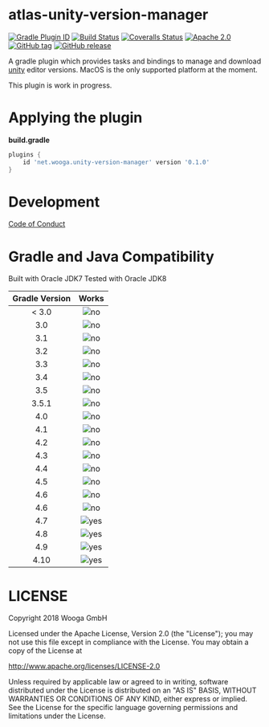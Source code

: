 atlas-unity-version-manager
===========================

[![Gradle Plugin ID](https://img.shields.io/badge/gradle-net.wooga.unity--version--manager-brightgreen.svg?style=flat-square)](https://plugins.gradle.org/plugin/net.wooga.build-unity)
[![Build Status](https://wooga-shields.herokuapp.com/jenkins/s/https/atlas-jenkins.wooga.com/job/atlas-plugins/job/atlas-unity-version-manager/job/master.svg?style=flat-square)]()
[![Coveralls Status](https://img.shields.io/coveralls/wooga/atlas-unity-version-manager/master.svg?style=flat-square)](https://coveralls.io/github/wooga/atlas-unity-version-manager?branch=master)
[![Apache 2.0](https://img.shields.io/badge/license-Apache%202-blue.svg?style=flat-square)](https://raw.githubusercontent.com/wooga/atlas-unity-version-manager/master/LICENSE)
[![GitHub tag](https://img.shields.io/github/tag/wooga/atlas-unity-version-manager.svg?style=flat-square)]()
[![GitHub release](https://img.shields.io/github/release/wooga/atlas-unity-version-manager.svg?style=flat-square)]()

A gradle plugin which provides tasks and bindings to manage and download [unity] editor versions.
MacOS is the only supported platform at the moment.

This plugin is work in progress.

# Applying the plugin

**build.gradle**
```groovy
plugins {
    id 'net.wooga.unity-version-manager' version '0.1.0'
}
```


Development
===========

[Code of Conduct](docs/Code-of-conduct.md)

Gradle and Java Compatibility
=============================

Built with Oracle JDK7
Tested with Oracle JDK8

| Gradle Version  | Works  |
| :-------------: | :----: |
| < 3.0           | ![no]  |
| 3.0             | ![no]  |
| 3.1             | ![no]  |
| 3.2             | ![no]  |
| 3.3             | ![no]  |
| 3.4             | ![no]  |
| 3.5             | ![no]  |
| 3.5.1           | ![no]  |
| 4.0             | ![no]  |
| 4.1             | ![no]  |
| 4.2             | ![no]  |
| 4.3             | ![no]  |
| 4.4             | ![no]  |
| 4.5             | ![no]  |
| 4.6             | ![no]  |
| 4.6             | ![no]  |
| 4.7             | ![yes] |
| 4.8             | ![yes] |
| 4.9             | ![yes] |
| 4.10            | ![yes] |

LICENSE
=======

Copyright 2018 Wooga GmbH

Licensed under the Apache License, Version 2.0 (the "License");
you may not use this file except in compliance with the License.
You may obtain a copy of the License at

<http://www.apache.org/licenses/LICENSE-2.0>

Unless required by applicable law or agreed to in writing, software
distributed under the License is distributed on an "AS IS" BASIS,
WITHOUT WARRANTIES OR CONDITIONS OF ANY KIND, either express or implied.
See the License for the specific language governing permissions and
limitations under the License.

<!-- Links -->
[unity]:                https://unity3d.com/ "Unity 3D"
[unity_cmd]:            https://docs.unity3d.com/Manual/CommandLineArguments.html
[gradle]:               https://gradle.org/ "Gradle"

[yes]:                  https://atlas-resources.wooga.com/icons/icon_check.svg "yes"
[no]:                   https://atlas-resources.wooga.com/icons/icon_uncheck.svg "no"


